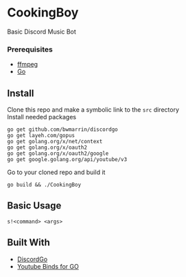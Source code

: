 # CookingBoy

Basic Discord Music Bot

### Prerequisites
* [ffmpeg](https://ffmpeg.org/download.html)
* [Go](https://golang.org/doc/install)

## Install

Clone this repo and make a symbolic link to the `src` directory<br>
Install needed packages
```
go get github.com/bwmarrin/discordgo
go get layeh.com/gopus
go get golang.org/x/net/context
go get golang.org/x/oauth2
go get golang.org/x/oauth2/google
go get google.golang.org/api/youtube/v3
```
Go to your cloned repo and build it
```
go build && ./CookingBoy
```

## Basic Usage

```s!<command> <args>```

## Built With
* [DiscordGo](https://github.com/bwmarrin/discordgo)
* [Youtube Binds for GO](https://godoc.org/google.golang.org/api/youtube/v3)
